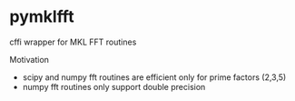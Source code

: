 # pymklfft

cffi wrapper for MKL FFT routines

Motivation
* scipy and numpy fft routines are efficient only for prime factors (2,3,5)
* numpy fft routines only support double precision
